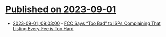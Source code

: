 # [Published on 2023-09-01](index.md)

* [2023-09-01, 09:03:00](https://soylentnews.org/article.pl?sid=23/08/31/0754259&from=rss) - [FCC Says “Too Bad” to ISPs Complaining That Listing Every Fee is Too Hard](https://soylentnews.org/article.pl?sid=23/08/31/0754259&from=rss)
